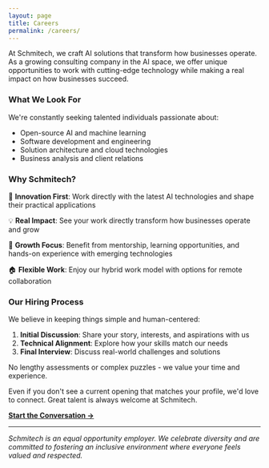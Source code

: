```yaml
---
layout: page
title: Careers
permalink: /careers/
---
```


At Schmitech, we craft AI solutions that transform how businesses operate. As a growing consulting company in the AI space, we offer unique opportunities to work with cutting-edge technology while making a real impact on how businesses succeed.

### What We Look For

We're constantly seeking talented individuals passionate about:
- Open-source AI and machine learning
- Software development and engineering
- Solution architecture and cloud technologies
- Business analysis and client relations

### Why Schmitech?

🚀 **Innovation First**: Work directly with the latest AI technologies and shape their practical applications

💡 **Real Impact**: See your work directly transform how businesses operate and grow

🌱 **Growth Focus**: Benefit from mentorship, learning opportunities, and hands-on experience with emerging technologies

🏠 **Flexible Work**: Enjoy our hybrid work model with options for remote collaboration

### Our Hiring Process

We believe in keeping things simple and human-centered:

1. **Initial Discussion**: Share your story, interests, and aspirations with us
2. **Technical Alignment**: Explore how your skills match our needs
3. **Final Interview**: Discuss real-world challenges and solutions

No lengthy assessments or complex puzzles - we value your time and experience.

Even if you don't see a current opening that matches your profile, we'd love to connect. Great talent is always welcome at Schmitech.

**[Start the Conversation →](/contact)**

---

*Schmitech is an equal opportunity employer. We celebrate diversity and are committed to fostering an inclusive environment where everyone feels valued and respected.*